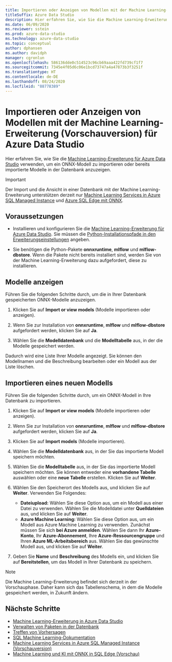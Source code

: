 ```yaml
---
title: Importieren oder Anzeigen von Modellen mit der Machine Learning-Erweiterung
titleSuffix: Azure Data Studio
description: Hier erfahren Sie, wie Sie die Machine Learning-Erweiterung für Azure Data Studio verwenden, um ein ONNX-Modell zu importieren oder bereits importierte Modelle in der Datenbank anzuzeigen.
ms.date: 06/09/2020
ms.reviewer: sstein
ms.prod: azure-data-studio
ms.technology: azure-data-studio
ms.topic: conceptual
author: dphansen
ms.author: davidph
manager: cgronlun
ms.openlocfilehash: 586136dde0c514523c96cb69aaa422fd739cf1f7
ms.sourcegitcommit: 7345e4f05d6c06e1bcd73747a4a47873b3f3251f
ms.translationtype: HT
ms.contentlocale: de-DE
ms.lasthandoff: 08/24/2020
ms.locfileid: "88778389"
---
```

# <a name="import-or-view-models-with-machine-learning-extension-preview-for-azure-data-studio"></a>Importieren oder Anzeigen von Modellen mit der Machine Learning-Erweiterung (Vorschauversion) für Azure Data Studio

Hier erfahren Sie, wie Sie die [Machine Learning-Erweiterung für Azure Data Studio](machine-learning-extension.md) verwenden, um ein ONNX-Modell zu importieren oder bereits importierte Modelle in der Datenbank anzuzeigen.

> [!IMPORTANT]
> Der Import und die Ansicht in einer Datenbank mit der Machine Learning-Erweiterung unterstützen derzeit nur [Machine Learning Services in Azure SQL Managed Instance](/azure/azure-sql/managed-instance/machine-learning-services-overview) und [Azure SQL Edge mit ONNX](/azure/azure-sql-edge/onnx-overview).

## <a name="prerequisites"></a>Voraussetzungen

- Installieren und konfigurieren Sie die [Machine Learning-Erweiterung für Azure Data Studio](machine-learning-extension.md). Sie müssen die [Python-Installationspfade in den Erweiterungseinstellungen](machine-learning-extension.md#settings) angeben.

- Sie benötigen die Python-Pakete **onnxruntime**, **mlflow** und **mlflow-dbstore**. Wenn die Pakete nicht bereits installiert sind, werden Sie von der Machine Learning-Erweiterung dazu aufgefordert, diese zu installieren.

## <a name="view-models"></a>Modelle anzeigen

Führen Sie die folgenden Schritte durch, um die in Ihrer Datenbank gespeicherten ONNX-Modelle anzuzeigen.

1. Klicken Sie auf **Import or view models** (Modelle importieren oder anzeigen).

1. Wenn Sie zur Installation von **onnxruntime**, **mlflow** und **mlflow-dbstore** aufgefordert werden, klicken Sie auf **Ja**.

1. Wählen Sie die **Modelldatenbank** und die **Modelltabelle** aus, in der die Modelle gespeichert werden.

Dadurch wird eine Liste Ihrer Modelle angezeigt. Sie können den Modellnamen und die Beschreibung bearbeiten oder ein Modell aus der Liste löschen.

## <a name="import-a-new-model"></a>Importieren eines neuen Modells

Führen Sie die folgenden Schritte durch, um ein ONNX-Modell in Ihre Datenbank zu importieren.

1. Klicken Sie auf **Import or view models** (Modelle importieren oder anzeigen).

1. Wenn Sie zur Installation von **onnxruntime**, **mlflow** und **mlflow-dbstore** aufgefordert werden, klicken Sie auf **Ja**.

1. Klicken Sie auf **Import models** (Modelle importieren).

1. Wählen Sie die **Modelldatenbank** aus, in der Sie das importierte Modell speichern möchten.

1. Wählen Sie die **Modelltabelle** aus, in der Sie das importierte Modell speichern möchten. Sie können entweder eine **vorhandene Tabelle** auswählen oder eine **neue Tabelle** erstellen. Klicken Sie auf **Weiter**.

1. Wählen Sie den Speicherort des Modells aus, und klicken Sie auf **Weiter**. Verwenden Sie Folgendes:
    - **Dateiupload:** Wählen Sie diese Option aus, um ein Modell aus einer Datei zu verwenden. Wählen Sie die Modelldatei unter **Quelldateien** aus, und klicken Sie auf **Weiter**.
    - **Azure Machine Learning:** Wählen Sie diese Option aus, um ein Modell aus Azure Machine Learning zu verwenden. Zunächst müssen Sie sich **bei Azure anmelden**. Wählen Sie dann Ihr **Azure-Konto**, Ihr **Azure-Abonnement**, Ihre **Azure-Ressourcengruppe** und Ihren **Azure ML-Arbeitsbereich** aus. Wählen Sie das gewünschte Modell aus, und klicken Sie auf **Weiter**.

1. Geben Sie **Name** und **Beschreibung** des Modells ein, und klicken Sie auf **Bereitstellen**, um das Modell in Ihrer Datenbank zu speichern.

> [!NOTE]
> Die Machine Learning-Erweiterung befindet sich derzeit in der Vorschauphase. Daher kann sich das Tabellenschema, in dem die Modelle gespeichert werden, in Zukunft ändern.

## <a name="next-steps"></a>Nächste Schritte

- [Machine Learning-Erweiterung in Azure Data Studio](machine-learning-extension.md)
- [Verwalten von Paketen in der Datenbank](machine-learning-extension-manage-packages.md)
- [Treffen von Vorhersagen](machine-learning-extension-predictions.md)
- [SQL Machine Learning-Dokumentation](../machine-learning/index.yml)
- [Machine Learning Services in Azure SQL Managed Instance (Vorschauversion)](/azure/azure-sql/managed-instance/machine-learning-services-overview)
- [Machine Learning und KI mit ONNX in SQL Edge (Vorschau)](/azure/azure-sql-edge/onnx-overview)
